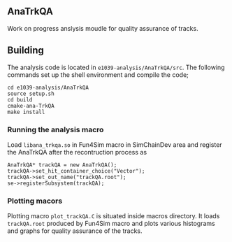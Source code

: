 ## AnaTrkQA
Work on progress anslysis moudle for quality assurance of tracks.

## Building

The analysis code is located in `e1039-analysis/AnaTrkQA/src`.
The following commands set up the shell environment and compile the code;
```
cd e1039-analysis/AnaTrkQA
source setup.sh
cd build
cmake-ana-TrkQA
make install
```
### Running the analysis macro

Load `libana_trkqa.so` in Fun4Sim macro in SimChainDev area and register the AnaTrkQA after the recontruction process as
```
AnaTrkQA* trackQA = new AnaTrkQA();
trackQA->set_hit_container_choice("Vector");
trackQA->set_out_name("trackQA.root");
se->registerSubsystem(trackQA);
```
### Plotting macors
 Plotting macro `plot_trackQA.C` is situated inside macros directory. It loads `trackQA.root` produced by Fun4Sim macro and plots various histograms and graphs for quality assurance of the tracks.
